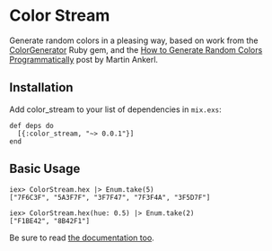 # Color Stream

Generate random colors in a pleasing way, based on work from the [ColorGenerator](https://github.com/jpmckinney/color-generator) Ruby gem, and the [How to Generate Random Colors Programmatically](http://martin.ankerl.com/2009/12/09/how-to-create-random-colors-programmatically/) post by Martin Ankerl.

## Installation

Add color_stream to your list of dependencies in `mix.exs`:

    def deps do
      [{:color_stream, "~> 0.0.1"}]
    end

## Basic Usage

    iex> ColorStream.hex |> Enum.take(5)
    ["7F6C3F", "5A3F7F", "3F7F47", "7F3F4A", "3F5D7F"]

    iex> ColorStream.hex(hue: 0.5) |> Enum.take(2)
    ["F1BE42", "8B42F1"]

Be sure to read [the documentation too](http://hexdocs.pm/color_stream).

